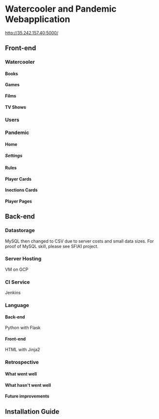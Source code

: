 # Watercooler and Pandemic Webapplication
http://35.242.157.40:5000/
## Front-end
### Watercooler
#### Books
#### Games
#### Films
#### TV Shows
### Users
### Pandemic
#### Home
##### Settings
#### Rules
#### Player Cards
#### Inections Cards
#### Player Pages
## Back-end
### Datastorage
MySQL then changed to CSV due to server costs and small data sizes.
For proof of MySQL skill, please see SFIA1 project.
### Server Hosting
VM on GCP
### CI Service
Jenkins
### Language
#### Back-end
Python with Flask
#### Front-end
HTML with Jinja2
### Retrospective
#### What went well
#### What hasn't went well
#### Future improvements
## Installation Guide